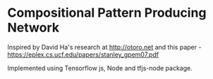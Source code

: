 # Compositional Pattern Producing Network

Inspired by David Ha's research at http://otoro.net and this paper - https://eplex.cs.ucf.edu/papers/stanley_gpem07.pdf

Implemented using Tensorflow js, Node and tfjs-node package. 